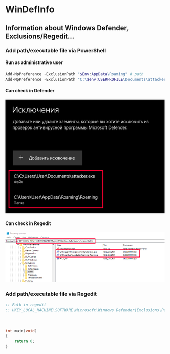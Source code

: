 # WinDefInfo
## Information about Windows Defender, Exclusions/Regedit...


### Add path/executable file via PowerShell
#### Run as administrative user
```ps1
Add-MpPreference -ExclusionPath "$Env:AppData\Roaming" # path
Add-MpPreference -ExclusionPath "C:\$env:USERPROFILE\Documents\attacker.exe" # executable
```
#### Can check in Defender
![screen](def_exc1.png)

#### Can check in Regedit
![screen](regedit1.png)

### Add path/executable file via Regedit
```cmd
:: Path in regedit
:: HKEY_LOCAL_MACHINE\SOFTWARE\Microsoft\Windows Defender\Exclusions\Paths




```








```c
int main(void)
{
    return 0;
}
```
